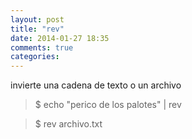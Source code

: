 ```yaml
---
layout: post
title: "rev"
date: 2014-01-27 18:35
comments: true
categories: 
---
```

invierte una cadena de texto o un archivo

>$ echo "perico de los palotes" | rev

>$ rev archivo.txt 

